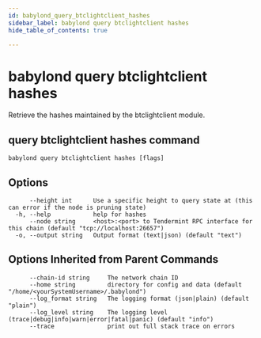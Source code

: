 ```yaml
---
id: babylond_query_btclightclient_hashes
sidebar_label: babylond query btclightclient hashes
hide_table_of_contents: true

---
```


# babylond query btclightclient hashes
Retrieve the hashes maintained by the btclightclient module.
## query btclightclient hashes command
```
babylond query btclightclient hashes [flags]
```
## Options
```
      --height int      Use a specific height to query state at (this can error if the node is pruning state)
  -h, --help            help for hashes
      --node string     <host>:<port> to Tendermint RPC interface for this chain (default "tcp://localhost:26657")
  -o, --output string   Output format (text|json) (default "text")
```
## Options Inherited from Parent Commands
```
      --chain-id string     The network chain ID
      --home string         directory for config and data (default "/home/<yourSystemUsername>/.babylond")
      --log_format string   The logging format (json|plain) (default "plain")
      --log_level string    The logging level (trace|debug|info|warn|error|fatal|panic) (default "info")
      --trace               print out full stack trace on errors
```